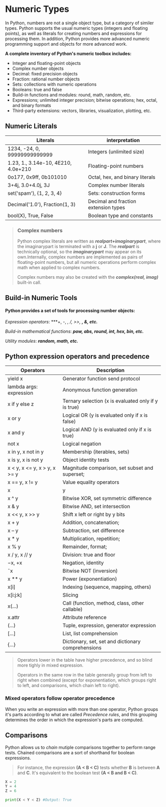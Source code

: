 
# Numeric Types

In Python, numbers are not a single object type, but a category of similer types.
Python supports the usual numeric types (integers and floating points), as well as literals for creating 
numbers and expressions for processing them. In addition, Python provides more advanced numeric programming
support and objects for more advanced work.

**A complete inventory of Python's numeric toolbox includes:**

- Integer and floating-point objects
- Complex number objects
- Decimal: fixed precision objects
- Fraction: rational number objects
- Sets: collections with numeric operations
- Booleans: true and false
- Build-in functions and modules: round, math, random, etc.
- Expressions; unlimited integer precision; bitwise operations; hex, octal, and binary formats
- Third-party extensions: vectors, libraries, visualization, plotting, etc.

## Numeric Literals

| Literals | interpretation |
|----------|----------------|
| 1234, -24, 0, 99999999999999 | Integers (unlimited size) |
| 1.23, 1., 3.14e-10, 4E210, 4.0e+210 | Floating-point numbers |
| 0o177, 0x9ff, 0b101010 | Octal, hex, and binary literals |
| 3+4j, 3.0+4.0j, 3J | Complex number literals |
| set('spam'), {1, 2, 3, 4} | Sets: construction forms |
| Decimal('1.0'), Fraction(1, 3) | Decimal and fraction extension types |
| bool(X), True, False | Boolean type and constants |

> ### Complex numbers
>
> Python complex literals are written as ***realpart+imaginarypart***, where the imaginarypart is terminated with a **j** or **J**. The ***realpart*** is technically optional, so the ***imaginarypart*** may appear on its own.Internally, complex numbers are implemented as pairs of floating-point numbers, but all numeric operations perform complex math when applied to complex numbers. 
>
> Complex numbers may also be created with the ***complex(real, imag)*** built-in call.

## Build-in Numeric Tools

#### Python provides a set of tools for processing number objects:

*Expression operators*: ***+, -, *, /, >>, **, &, etc.***

*Build-in mathematical functions*: ***pow, abs, round, int, hex, bin, etc.***

*Utility modules*: ***random, math, etc.***


## Python expression operators and precedence

| Operators | Description |
|-----------|-------------|
| yield x | Generator function send protocol |
| lambda args: expression | Anonymous function generation |
| x if y else z | Ternary selection (x is evaluated only if y is true) |
| x or y | Logical OR (y is evaluated only if x is false) |
| x and y | Logical AND (y is evaluated only if x is true) |
| not x | Logical negation |
| x in y, x not in y | Membership (iterables, sets) |
| x is y, x is not y | Object identity tests |
| x < y, x <= y, x > y, x >= y | Magnitude comparison, set subset and superset; |
| x == y, x != y | Value equality operators |
| x | y | Bitwise OR, set union |
| x ^ y | Bitwise XOR, set symmetric difference |
| x & y | Bitwise AND, set intersection |
| x << y, x >> y | Shift x left or right by y bits |
| x + y | Addition, concatenation; |
| x – y | Subtraction, set difference |
| x * y | Multiplication, repetition; |
| x % y | Remainder, format; |
| x / y, x // y | Division: true and floor |
| −x, +x | Negation, identity |
| ˜x | Bitwise NOT (inversion) |
| x ** y | Power (exponentiation) |
| x[i] | Indexing (sequence, mapping, others) |
| x[i:j:k] | Slicing |
| x(...) | Call (function, method, class, other callable) |
| x.attr | Attribute reference |
| (...) | Tuple, expression, generator expression |
| [...] | List, list comprehension |
| {...} | Dictionary, set, set and dictionary comprehensions |


> Operators lower in the table have higher precedence, and so blind more tighly in mixed expression.
>
> Operators in the same row in the table generally group from left to right when combined (except for exponentiation, which groups right to left, and comparisons, which chain left to right).


### Mixed operators follow operator precedence

When you write an expression with more than one operator, Python groups it's parts according to what are called *Precedence rules*, and this grouping determines the order in which the expression's parts are computed.

## Comparisons 

Python allows us to *chain* mutiple comparisons together to perform range tests. Chained comparisons are a sort of shorthand for boolean expressions.

> For instance, the expression **(A < B < C)** tests whether **B** is between **A** and **C**. It's equivalent to the boolean test **(A < B and B < C)**.


```python
X = 2
Y = 4
Z = 6

print(X < Y < Z) #Output: True
```